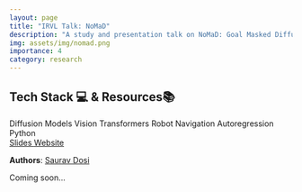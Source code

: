 ```yaml
---
layout: page
title: "IRVL Talk: NoMaD"
description: "A study and presentation talk on NoMaD: Goal Masked Diffusion Policies for Navigation and Exploration."
img: assets/img/nomad.png
importance: 4
category: research
---
```

<section id="badgeproj-section">
<h2 class="badgeproj-title">Tech Stack 💻 & Resources📚</h2>
  <div class="badgeproj-container">
    <span class="badgeproj">Diffusion Models</span>
    <span class="badgeproj">Vision Transformers</span>
    <span class="badgeproj">Robot Navigation</span>
    <span class="badgeproj">Autoregression</span>
    <span class="badgeproj">Python</span>
  </div>
<!-- Links Section -->
  <div class="linksproj-container">
    <a href="https://docs.google.com/presentation/d/1QXwftYEahx1xHZiyAg8xkmUdyW5NxGyMU7QJPk0AUGg/edit?usp=sharing" target="_blank" class="linkproj">
      <i class="fas fa-file-powerpoint"></i> Slides
    </a>
    <a href="https://general-navigation-models.github.io/nomad/" target="_blank" class="linkproj">
      <i class="fas fa-globe"></i> Website
    </a>
  </div>
</section>

**Authors**: <a href="https://sauravdosi.github.io/">Saurav Dosi</a>

Coming soon...